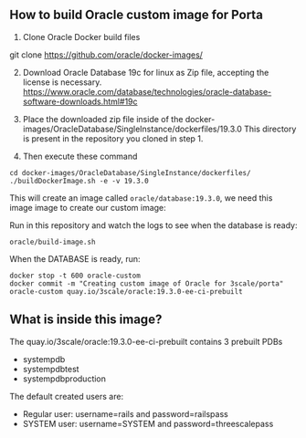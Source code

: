 ## How to build Oracle custom image for Porta


1) Clone Oracle Docker build files

git clone https://github.com/oracle/docker-images/

2) Download Oracle Database 19c for linux as Zip file, accepting the license is necessary.
https://www.oracle.com/database/technologies/oracle-database-software-downloads.html#19c

3) Place the downloaded zip file inside of the docker-images/OracleDatabase/SingleInstance/dockerfiles/19.3.0
This directory is present in the repository you cloned in step 1.

4) Then execute these command

```
cd docker-images/OracleDatabase/SingleInstance/dockerfiles/
./buildDockerImage.sh -e -v 19.3.0
```

This will create an image called `oracle/database:19.3.0`, we need this image image to create our custom image:

Run in this repository and watch the logs to see when the database is ready:

```
oracle/build-image.sh
```

When the DATABASE is ready, run:

```
docker stop -t 600 oracle-custom
docker commit -m "Creating custom image of Oracle for 3scale/porta" oracle-custom quay.io/3scale/oracle:19.3.0-ee-ci-prebuilt
```


## What is inside this image?

The quay.io/3scale/oracle:19.3.0-ee-ci-prebuilt contains 3 prebuilt PDBs

- systempdb
- systempdbtest
- systempdbproduction


The default created users are:

- Regular user: username=rails and password=railspass
- SYSTEM user:  username=SYSTEM and password=threescalepass
